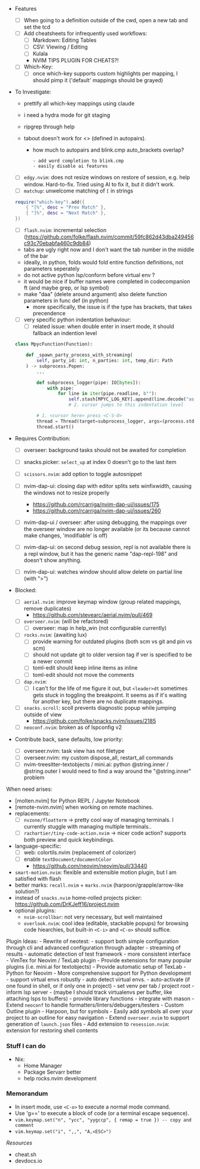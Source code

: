 - Features

  - [ ] When going to a definition outside of the cwd, open a new tab and set the tcd
  - [ ] Add cheatsheets for infrequently used workflows:
    - [ ] Markdown: Editing Tables
    - [ ] CSV: Viewing / Editing
    - [ ] Kulala
    - NVIM TIPS PLUGIN FOR CHEATS?!
  - [ ] Which-Key:
    - [ ] once which-key supports custom highlights per mapping, I should pimp it ('default' mappings should be grayed)

- To Investigate:

  - prettify all which-key mappings using claude
  - i need a hydra mode for git staging
  - ripgrep through help

  - tabout doesn't work for <> (defined in autopairs).
    - how much to autopairs and blink.cmp auto_brackets overlap?

          - add word completion to blink.cmp
          - easily disable ai features

  - [ ] `edgy.nvim`: does not resize windows on restore of session, e.g. help window.
        Hard-to-fix. Tried using AI to fix it, but it didn't work.
  - [ ] `matchup`: unwelcome matching of `[` in strings
  ```lua
  require("which-key").add({
      { "[%", desc = "Prev Match" },
      { "]%", desc = "Next Match" },
  })
  ```
  - [ ] `flash.nvim`: incremental selection (https://github.com/folke/flash.nvim/commit/59fc862d43dba249456c93c70ebabfa460c9db84)

  - tabs are ugly right now and I don't want the tab number in the middle of the bar
  - ideally, in python, folds would fold entire function definitions, not parameters seperately  
  - do not active python lsp/conform before virtual env ?
  - it would be nice if buffer names were completed in codecompanion ft (and maybe grep, or lsp symbol)
  - make "daa" (delete around argument) also delete function parameters in func def (in python)
      - more specifically, the issue is if the type has brackets, that takes precendence
  - [ ] very specific python indentation behaviour:
    - [ ] related issue: when double enter in insert mode, it should fallback an indention level
  ```python
  class MpycFunction(Function):

      def _spawn_party_process_with_streaming(
          self, party_id: int, n_parties: int, temp_dir: Path
      ) -> subprocess.Popen:
          ...

          def subprocess_logger(pipe: IO[bytes]):
              with pipe:
                  for line in iter(pipe.readline, b""):
                      self.stash[MPYC_LOG_KEY].append(line.decode("ascii").strip())
                      # 2. cursor jumps to this indentation level

          # 1. <cursor here> press <C-S-O>
          thread = Thread(target=subprocess_logger, args=(process.stdout,), daemon=True)
          thread.start()
  ```

- Requires Contribution:

  - [ ] overseer: background tasks should not be awaited for completion
  - [ ] snacks.picker: `select_up` at index 0 doesn't go to the last item
  - [ ] `scissors.nvim`: add option to toggle autosnippet

  - [ ] nvim-dap-ui: closing dap with editor splits sets winfixwidth, causing the windows not to resize properly
    - https://github.com/rcarriga/nvim-dap-ui/issues/175
    - https://github.com/rcarriga/nvim-dap-ui/issues/260
  - [ ] nvim-dap-ui / overseer: after using debugging, the mappings over the
        overseer window are no longer available (or its because cannot make changes,
        'modifiable' is off)
  - [ ] nvim-dap-ui: on second debug session, repl is not available
        there is a repl window, but it has the generic name "dap-repl-198" and
        doesn't show anything.
  - [ ] nvim-dap-ui: watches window should allow delete on partial line (with ">")

- Blocked:

  - [ ] `aerial.nvim`: improve keymap window (group related mappings, remove duplicates)
      - https://github.com/stevearc/aerial.nvim/pull/469
  - [ ] `overseer.nvim`: (will be refactored)
      - [ ] overseer: map <esc> in help_win (not configurable currently)
  - [ ] `rocks.nvim`: (awaiting lux)
    - [ ] provide warning for outdated plugins (both scm vs git and pin vs scm)
    - [ ] should not update git to older version tag if ver is specified to be a newer commit
    - [ ] toml-edit should keep inline items as inline
    - [ ] toml-edit should not move the comments
  - [ ] `dap.nvim`: 
    - [ ] I can't for the life of me figure it out, but `<leader>dt`
      sometimes gets stuck in toggling the breakpoint. It seems as if it's
      waiting for another key, but there are no duplicate mappings.
  - [ ] `snacks.scroll`: scoll prevents diagnostic popup while jumping outside of view 
      - https://github.com/folke/snacks.nvim/issues/2185
  - [ ] `neoconf.nvim`: broken as of lspconfig v2

- Contribute back, sane defaults, low priority:
  - [ ] overseer.nvim: task view has not filetype
  - [ ] overseer.nvim: my custom dispose_all, restart_all commands
  - [ ] nvim-treesitter-textobjects / mini.ai: python @string.inner / @string.outer
        I would need to find a way around the "@string.inner" problem

When need arises:

- [molten.nvim] for Python REPL / Jupyter Notebook
- [remote-nvim.nvim] when working on remote machines.
- replacements:
  - [ ] `nvzone/floatterm` -> pretty cool way of managing terminals. I currently
    stuggle with managing multiple terminals..
  - [ ] `rachartier/tiny-code-action.nvim` -> nicer code action?
  supports both preview and quick keybindings.
- language-specific:
  - [ ] web: colortils.nvim (replacement of colorizer)
  - [ ] enable `textDocument/documentColor`
    - https://github.com/neovim/neovim/pull/33440
- `smart-motion.nvim`: flexible and extensible motion plugin, but I am satisfied with flash
- better marks: `recall.nvim` + `marks.nvim` (harpoon/grapple/arrow-like solution?)
- instead of `snacks.nvim` home-rolled projects picker: https://github.com/DrKJeff16/project.nvim
- optional plugins:
  - `nvim-scrollbar`: not very necessary, but well maintained
  - `overlook.nvim`: cool idea (editable, stackable popups) for browsing code
  hiearchies, but built-in `<C-i>` and `<C-o>` should suffice.

Plugin Ideas:
    - Rewrite of neotest:
        - support both simple configuration through cli and advanced configuration through adapter
        - streaming of results
        - automatic detection of test framework
        - more consistent interface
    - VimTex for Neovim / TexLab plugin
        - Provide extensions for many popular plugins (i.e. mini.ai for textobjects)
        - Provide automatic setup of TexLab
    - Python for Neovim
        - More comprehensive support for Python development
        - support virtual envs robustly
            - auto detect virtual envs. 
            - auto-activate (if one found in shell, or if only one in project)
            - set venv per tab / project root
            - inform lsp server
            - (maybe I should track virtualenvs per buffer, like attaching lsps to buffers)
        - provide library functions
        - integrate with mason
    - Extend `neoconf` to handle formatters/linters/debuggers/testers
    - Custom Outline plugin
        - Harpoon, but for symbols
        - Easily add symbols all over your project to an outline for easy navigation
    - Extend `overseer.nvim` to support generation of `launch.json` files
    - Add extension to `resession.nvim`: extension for restoring shell contents

### Stuff I can do

- Nix: 
  - Home Manager
  - Package Servarr better
  - help rocks.nvim development


### Memorandum

- In insert mode, use `<C-o>` to execute a normal mode command.
- Use 'g==' to execute a block of code (or a terminal escape sequence).
- `vim.keymap.set("n", "ycc", "yygccp", { remap = true }) -- copy and comment`
- `vim.keymap.set("i", ",,", "A,<ESC>")`

_Resources_

- cheat.sh
- devdocs.io

